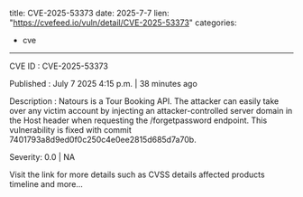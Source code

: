  
title: CVE-2025-53373
date: 2025-7-7
lien: "https://cvefeed.io/vuln/detail/CVE-2025-53373"
categories:
  - cve
---

CVE ID : CVE-2025-53373

Published :  July 7
2025
4:15 p.m. | 38 minutes ago

Description : Natours is a Tour Booking API. The attacker can easily take over any victim account by injecting an attacker-controlled server domain in the Host header when requesting the /forgetpassword endpoint. This vulnerability is fixed with commit 7401793a8d9ed0f0c250c4e0ee2815d685d7a70b.

Severity: 0.0 | NA

Visit the link for more details
such as CVSS details
affected products
timeline
and more...
